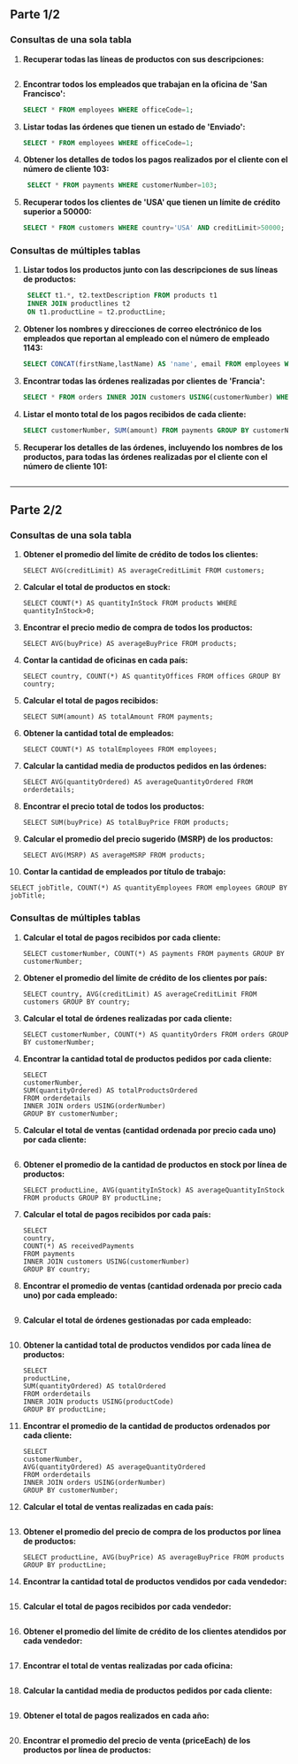 

## Parte 1/2



### Consultas de una sola tabla

1. **Recuperar todas las líneas de productos con sus descripciones:**

   ```sql
   
   ```

2. **Encontrar todos los empleados que trabajan en la oficina de 'San Francisco':**

   ```sql
   SELECT * FROM employees WHERE officeCode=1;
   ```

3. **Listar todas las órdenes que tienen un estado de 'Enviado':**

   ```sql
   SELECT * FROM employees WHERE officeCode=1;
   ```

4. **Obtener los detalles de todos los pagos realizados por el cliente con el número de cliente 103:**

   ```sql
    SELECT * FROM payments WHERE customerNumber=103;
   ```

5. **Recuperar todos los clientes de 'USA' que tienen un límite de crédito superior a 50000:**

   ```sql
   SELECT * FROM customers WHERE country='USA' AND creditLimit>50000;
   ```

### Consultas de múltiples tablas

1. **Listar todos los productos junto con las descripciones de sus líneas de productos:**

   ```sql
    SELECT t1.*, t2.textDescription FROM products t1
    INNER JOIN productlines t2
    ON t1.productLine = t2.productLine;
   ```

2. **Obtener los nombres y direcciones de correo electrónico de los empleados que reportan al empleado con el número de empleado 1143:**

   ```sql
   SELECT CONCAT(firstName,lastName) AS 'name', email FROM employees WHERE reportsTo=1143;
   ```

3. **Encontrar todas las órdenes realizadas por clientes de 'Francia':**

   ```sql
   SELECT * FROM orders INNER JOIN customers USING(customerNumber) WHERE country='France';
   ```

4. **Listar el monto total de los pagos recibidos de cada cliente:**

   ```sql
   SELECT customerNumber, SUM(amount) FROM payments GROUP BY customerNumber;
   ```

5. **Recuperar los detalles de las órdenes, incluyendo los nombres de los productos, para todas las órdenes realizadas por el cliente con el número de cliente 101:**

   ```sql
   
   ```



-------------------------------------------------------------------------------------------------------------------------------------------------------------------------------------------



## Parte 2/2

### Consultas de una sola tabla

1. **Obtener el promedio del límite de crédito de todos los clientes:**

   ```
   SELECT AVG(creditLimit) AS averageCreditLimit FROM customers;
   ```

2. **Calcular el total de productos en stock:**

   ```
   SELECT COUNT(*) AS quantityInStock FROM products WHERE quantityInStock>0;
   ```

3. **Encontrar el precio medio de compra de todos los productos:**

   ```
   SELECT AVG(buyPrice) AS averageBuyPrice FROM products;
   ```

4. **Contar la cantidad de oficinas en cada país:**

   ```
   SELECT country, COUNT(*) AS quantityOffices FROM offices GROUP BY country;
   ```

5. **Calcular el total de pagos recibidos:**

   ```
   SELECT SUM(amount) AS totalAmount FROM payments;
   ```

6. **Obtener la cantidad total de empleados:**

   ```
   SELECT COUNT(*) AS totalEmployees FROM employees;
   ```

7. **Calcular la cantidad media de productos pedidos en las órdenes:**

   ```
   SELECT AVG(quantityOrdered) AS averageQuantityOrdered FROM orderdetails;
   ```

8. **Encontrar el precio total de todos los productos:**

   ```
   SELECT SUM(buyPrice) AS totalBuyPrice FROM products;
   ```

9. **Calcular el promedio del precio sugerido (MSRP) de los productos:**

   ```
   SELECT AVG(MSRP) AS averageMSRP FROM products;
   ```

10. **Contar la cantidad de empleados por título de trabajo:**

```
SELECT jobTitle, COUNT(*) AS quantityEmployees FROM employees GROUP BY jobTitle;
```

### Consultas de múltiples tablas

1. **Calcular el total de pagos recibidos por cada cliente:**

   ```
   SELECT customerNumber, COUNT(*) AS payments FROM payments GROUP BY customerNumber;
   ```

2. **Obtener el promedio del límite de crédito de los clientes por país:**

   ```
   SELECT country, AVG(creditLimit) AS averageCreditLimit FROM customers GROUP BY country;
   ```

3. **Calcular el total de órdenes realizadas por cada cliente:**

   ```
   SELECT customerNumber, COUNT(*) AS quantityOrders FROM orders GROUP BY customerNumber;
   ```

4. **Encontrar la cantidad total de productos pedidos por cada cliente:**

   ```
   SELECT 
   customerNumber, 
   SUM(quantityOrdered) AS totalProductsOrdered 
   FROM orderdetails 
   INNER JOIN orders USING(orderNumber) 
   GROUP BY customerNumber;
   ```

5. **Calcular el total de ventas (cantidad ordenada por precio cada uno) por cada cliente:**

   ```
   
   ```

6. **Obtener el promedio de la cantidad de productos en stock por línea de productos:**

   ```
   SELECT productLine, AVG(quantityInStock) AS averageQuantityInStock FROM products GROUP BY productLine;
   ```

7. **Calcular el total de pagos recibidos por cada país:**

   ```
   SELECT
   country,
   COUNT(*) AS receivedPayments
   FROM payments
   INNER JOIN customers USING(customerNumber)
   GROUP BY country;
   ```

8. **Encontrar el promedio de ventas (cantidad ordenada por precio cada uno) por cada empleado:**

   ```
   
   ```

9. **Calcular el total de órdenes gestionadas por cada empleado:**

   ```
   
   ```

10. **Obtener la cantidad total de productos vendidos por cada línea de productos:**

    ```
    SELECT 
    productLine,
    SUM(quantityOrdered) AS totalOrdered
    FROM orderdetails
    INNER JOIN products USING(productCode)
    GROUP BY productLine;
    ```

11. **Encontrar el promedio de la cantidad de productos ordenados por cada cliente:**

    ```
    SELECT 
    customerNumber,
    AVG(quantityOrdered) AS averageQuantityOrdered
    FROM orderdetails
    INNER JOIN orders USING(orderNumber)
    GROUP BY customerNumber;
    ```

12. **Calcular el total de ventas realizadas en cada país:**

    ```
    
    ```

13. **Obtener el promedio del precio de compra de los productos por línea de productos:**

    ```
    SELECT productLine, AVG(buyPrice) AS averageBuyPrice FROM products GROUP BY productLine;
    ```

14. **Encontrar la cantidad total de productos vendidos por cada vendedor:**

    ```
    
    ```

15. **Calcular el total de pagos recibidos por cada vendedor:**

    ```
    
    ```

16. **Obtener el promedio del límite de crédito de los clientes atendidos por cada vendedor:**

    ```
    
    ```

17. **Encontrar el total de ventas realizadas por cada oficina:**

    ```
    
    ```

18. **Calcular la cantidad media de productos pedidos por cada cliente:**

    ```
    
    ```

19. **Obtener el total de pagos realizados en cada año:**

    ```
    
    ```

20. **Encontrar el promedio del precio de venta (priceEach) de los productos por línea de productos:**

    ```
    
    ```